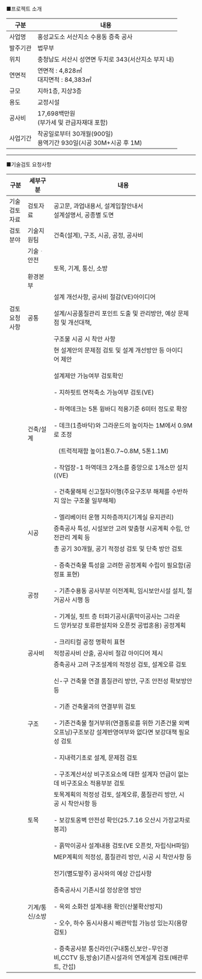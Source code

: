 
■프로젝트 소개

| 구분   | 내용                                             |
| ---- | ---------------------------------------------- |
| 사업명  | 홍성교도소 서산지소 수용동 증축 공사                           |
| 발주기관 | 법무부                                            |
| 위치   | 충청남도 서산시 성연면 두치로 343(서산지소 부지 내)                |
| 연면적  | 연면적 : 4,828㎡ <br>대지면적 : 84,383㎡                |
| 규모   | 지하1층, 지상3층                                     |
| 용도   | 교정시설                                           |
| 공사비  | 17,698백만원<br>(부가세 및 관급자재대 포함)                  |
| 사업기간 | 착공일로부터 30개월(900일)<br>용역기간 930일(시공 30M+시공 후 1M) |

---
■기술검토 요청사항

| 구분                 | 세부구분              | 내용                                                                                                                                                                                                                                                                                                                                              |
| ------------------ | ----------------- | ----------------------------------------------------------------------------------------------------------------------------------------------------------------------------------------------------------------------------------------------------------------------------------------------------------------------------------------------- |
| 기술검토  <br>자료       | 검토자료              | 공고문, 과업내용서, 설계입찰안내서<br>설계설명서, 공종별 도면                                                                                                                                                                                                                                                                                                            |
| 검토분야               | 기술지원팀             | 건축(설계), 구조, 시공, 공정, 공사비                                                                                                                                                                                                                                                                                                                         |
|                    | 기술ᆞ안전<br><br>환경본부 | 토목, 기계, 통신, 소방                                                                                                                                                                                                                                                                                                                                  |
| 검토  <br>요청  <br>사항 | 공통                | 설계 개선사항, 공사비 절감(VE)아이디어<br><br>설계/시공품질관리 포인트 도출 및 관리방안, 예상 문제점 및 개선대책,<br><br>구조물 시공 시 착안 사항                                                                                                                                                                                                                                                    |
|                    | 건축/설계             | 현 설계안의 문제점 검토 및 설계 개선방안 등 아이디어 제안<br><br>설계제안 가능여부 검토확인<br><br>- 지하핏트 면적축소 가능여부 검토(VE)<br><br>- 하역데크는 5톤 윙바디 적용기준 6미터 정도로 확장<br><br>- 데크(1층바닥)와 그라운드의 높이차는 1M에서 0.9M로 조정<br><br>   (트럭적재함 높이1톤0.7~0.8M, 5톤1.1M) <br><br>- 작업장-1 하역데크 2개소를 중앙으로 1개소만 설치((VE)<br><br>- 건축물해체 신고절차이행(주요구조부 해체를 수반하지 않는 구조물 일부해체)<br><br>- 엘리베이터 운행 지하층까지(기계실 유지관리) |
|                    | 시공                | 증축공사 특성, 시설보안 고려 맞춤형 시공계획 수립, 안전관리 계획 등                                                                                                                                                                                                                                                                                                         |
|                    | 공정                | 총 공기 30개월, 공기 적정성 검토 및 단축 방안 검토<br><br>- 증축건축물 특성을 고려한 공정계획 수립이 필요함(공정표 표현)<br><br>- 기존수용동 공사부분 이전계획, 임시보안시설 설치, 철거공사 시행 등<br><br>- 기계실, 핏트 층 터파기공사(흙막이공사는 그라운드 앙카보강 토류판설치와 오픈컷 공법혼용) 공정계획<br><br>- 크리티컬 공정 명확히 표현                                                                                                                              |
|                    | 공사비               | 적정공사비 산출, 공사비 절감 아이디어 제시                                                                                                                                                                                                                                                                                                                        |
|                    | 구조                | 증축공사 고려 구조설계의 적정성 검토, 설계오류 검토<br><br>신-구 건축물 연결 품질관리 방안, 구조 안전성 확보방안 등<br><br>- 기존 건축물과의 연결부위 검토<br><br>- 기존건축물 철거부위(연결통로를 위한 기존건물 외벽 오프닝)구조보강 설계반영여부와 없다면 보강대책 필요성 검토<br><br>- 지내력기초로 설계, 문제점 검토<br><br>- 구조계산서상 비구조요소에 대한 설계자 언급이 없는데 비구조요소 적용부분 검토                                                                                           |
|                    | 토목                | 토목계획의 적정성 검토, 설계오류, 품질관리 방안, 시공 시 착안사항 등<br><br>- 보강토옹벽 안전성 확인(25.7.16 오산시 가장교차로 붕괴)<br><br>- 흙막이공사 설계내용 검토(VE 오픈컷, 자립식H파일)                                                                                                                                                                                                                     |
|                    | 기계/통신/소방          | MEP계획의 적정성, 품질관리 방안, 시공 시 착안사항 등<br><br>전기(별도발주) 공사와의 예상 간섭사항<br><br>증축공사시 기존시설 정상운영 방안<br><br>- 옥외 소화전 설계내용 확인(산불확산방지)<br><br>- 오수, 하수 동시사용시 배관막힘 가능성 있는지(용량검토)<br><br>- 증축공사분 통신라인(구내통신,보안-무인경비,CCTV 등,방송)기존시설과의 연계설계 검토(배관루트, 간섭)                                                                                                            |


